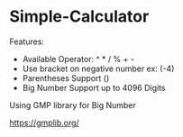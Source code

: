 # Simple-Calculator

Features:
- Available Operator: ^ * / % + -
- Use bracket on negative number ex: (-4)
- Parentheses Support ()
- Big Number Support up to 4096 Digits

Using GMP library for Big Number

https://gmplib.org/
